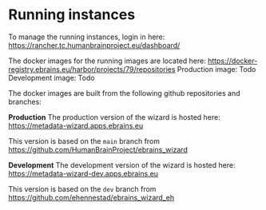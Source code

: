 # Running instances

To manage the running instances, login in here: https://rancher.tc.humanbrainproject.eu/dashboard/

The docker images for the running images are located here: https://docker-registry.ebrains.eu/harbor/projects/79/repositories
Production image: Todo
Development image: Todo

The docker images are built from the following github repositories and branches:

**Production**
The production version of the wizard is hosted here:
https://metadata-wizard.apps.ebrains.eu

This version is based on the `main` branch from https://github.com/HumanBrainProject/ebrains_wizard

**Development**
The development version of the wizard is hosted here:
https://metadata-wizard-dev.apps.ebrains.eu

This version is based on the `dev` branch from https://github.com/ehennestad/ebrains_wizard_eh



